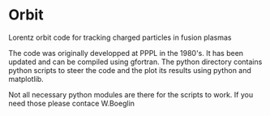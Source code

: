 # Orbit
Lorentz orbit code for tracking charged particles in fusion plasmas

The code was originally developped at PPPL in the 1980's. It has been updated and can be compiled using gfortran.
The python directory contains python scripts to steer the code and the plot its results using python and matplotlib.

Not all necessary python modules are there for the scripts to work. If you need those please contace W.Boeglin
